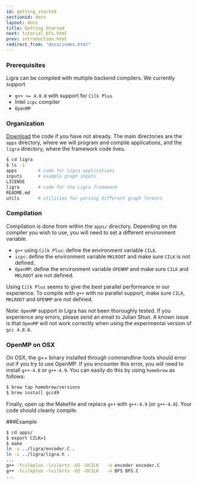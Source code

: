 ```yaml
---
id: getting_started
sectionid: docs
layout: docs
title: Getting Started
next: tutorial_bfs.html
prev: introduction.html
redirect_from: "docs/index.html"
---
```


### Prerequisites 

Ligra can be compiled with multiple backend compilers. We currently support

* `g++ >= 4.8.0` with support for `Cilk Plus`
* Intel `icpc` compiler
* `OpenMP`

### Organization

[Download](https://github.com/jshun/ligra/archive/master.zip) the code if you 
have not already. The main directories are the `apps` directory, where we will
program and compile applications, and the `ligra` directory, where the framework 
code lives. 

``` bash
$ cd ligra
$ ls -1
apps        # code for Ligra applications
inputs      # example graph inputs
LICENSE
ligra       # code for the Ligra framework
README.md
utils       # utilities for parsing different graph formats
```

### Compilation

Compilation is done from within the `apps/` directory. Depending on the compiler
you wish to use, you will need to set a different environment variable. 

* `g++` using `Cilk Plus`: define the environment variable `CILK`. 
* `icpc`: define the environment variable `MKLROOT` and make sure `CILK` is not defined. 
* `OpenMP`: define the environment variable `OPENMP` and make sure 
  `CILK` and `MKLROOT` are not defined. 

Using `Cilk Plus` seems to give the best parallel performance in our experience. To compile 
with `g++` with no parallel support, make sure `CILK`, `MKLROOT` and `OPENMP` are not 
defined.

Note: `OpenMP` support in Ligra has not been thoroughly tested. If you experience 
any errors, please send an email to Julian Shun. A known issue is that `OpenMP`
will not work correctly when using the experimental version of `gcc 4.8.0`. 

### OpenMP on OSX

On OSX, the g++ binary installed through commandline-tools should error out if you try
to use OpenMP. If you encounter this error, you will need to install `g++-4.8` or 
`g++-4.9`. You can easily do this by using `homebrew` as follows: 

``` bash
$ brew tap homebrew/versions
$ brew install gcc49
```

Finally, open up the Makefile and replace `g++` with `g++-4.9` (or `g++-4.8`). Your
code should cleanly compile. 

###Example

``` bash
$ cd apps/
$ export CILK=1
$ make
ln -s ../ligra/encoder.C .
ln -s ../ligra/ligra.h .
...
g++ -fcilkplus -lcilkrts -O2 -DCILK   -o encoder encoder.C
g++ -fcilkplus -lcilkrts -O2 -DCILK   -o BFS BFS.C
...
```
